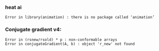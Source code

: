 ### heat ai 
```
Error in library(animation) : there is no package called ‘animation’
```

### Conjugate gradient v4:
```
Error in (rsnew/rsold) * p : non-conformable arrays
Error in conjugateGradient(A, b) : object 'r_new' not found
```
